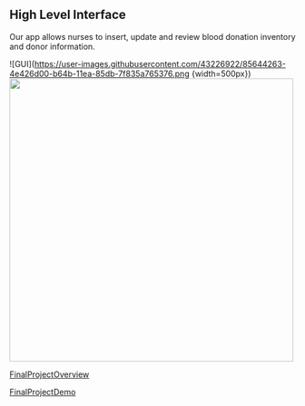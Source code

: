## High Level Interface  
Our app allows nurses to insert, update and review blood donation inventory and donor information.  

![GUI](https://user-images.githubusercontent.com/43226922/85644263-4e426d00-b64b-11ea-85db-7f835a765376.png {width=500px})  
<img src="https://user-images.githubusercontent.com/43226922/85644263-4e426d00-b64b-11ea-85db-7f835a765376.png" width="500">

[FinalProjectOverview](https://docs.google.com/presentation/d/1ZOMbNAAdWfTd7uwy_0o5KhhYqaBBDdDdcWpJ2bDlqv8/edit?usp=sharing)  

[FinalProjectDemo](https://docs.google.com/presentation/d/16JWvq_FD38HPYPTtZKwb92fGOKOOGADOuRekjN44uOM/edit?usp=sharing)  
